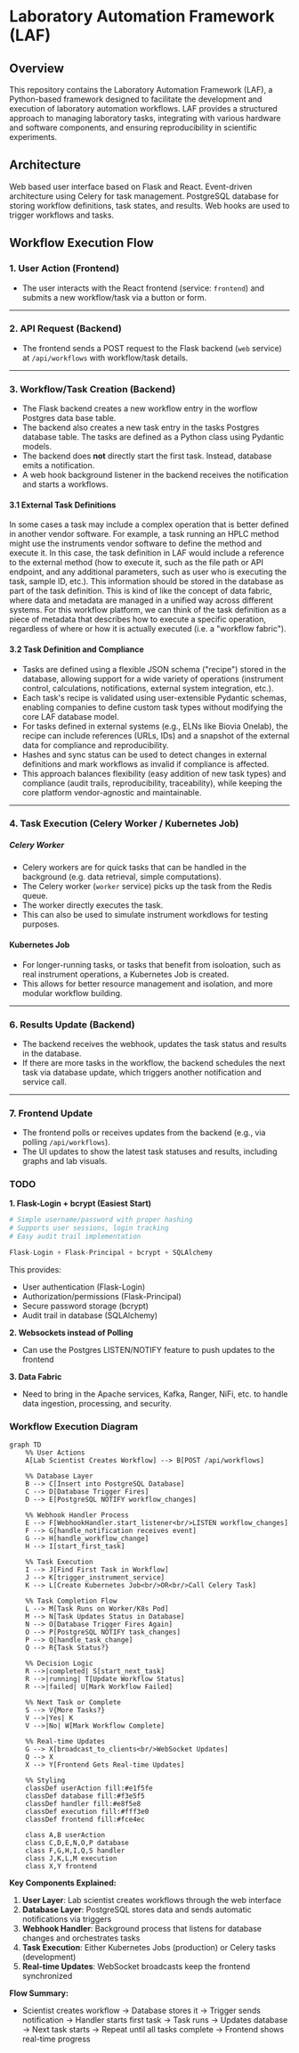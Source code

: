 # Laboratory Automation Framework (LAF)

## Overview

This repository contains the Laboratory Automation Framework (LAF), a
Python-based framework designed to facilitate the development and execution of
laboratory automation workflows. LAF provides a structured approach to managing
laboratory tasks, integrating with various hardware and software components,
and ensuring reproducibility in scientific experiments.

## Architecture

Web based user interface based on Flask and React. Event-driven architecture
using Celery for task management. PostgreSQL database for storing workflow
definitions, task states, and results. Web hooks are used to trigger workflows
and tasks.

## Workflow Execution Flow

### 1. User Action (Frontend)

- The user interacts with the React frontend (service: `frontend`) and submits
a new workflow/task via a button or form.

---

### 2. API Request (Backend)

- The frontend sends a POST request to the Flask backend (`web` service) at
`/api/workflows` with workflow/task details.

---

### 3. Workflow/Task Creation (Backend)

- The Flask backend creates a new workflow entry in the worflow Postgres data base table.
- The backend also creates a new task entry in the tasks Postgres database table. The 
tasks are defined as a Python class using Pydantic models.
- The backend does **not** directly start the first task. Instead, database emits a notification.
- A web hook background listener in the backend receives the notification and starts
a workflows.


#### 3.1 External Task Definitions

In some cases a task may include a complex operation that is better defined
in another vendor software. For example, a task running an HPLC method might
use the instruments vendor software to define the method and execute it. In this case,
the task definition in LAF would include a reference to the external method
(how to execute it, such as the file path or API endpoint, and any additional
parameters, such as user who is executing the task, sample ID, etc.). This
information should be stored in the database as part of the task definition.
This is kind of like the concept of data fabric, where data and metadata
are managed in a unified way across different systems. For this workflow
platform, we can think of the task definition as a piece of metadata that
describes how to execute a specific operation, regardless of where or how
it is actually executed (i.e. a "workflow fabric").

#### 3.2 Task Definition and Compliance

- Tasks are defined using a flexible JSON schema ("recipe") stored in the database, allowing support for a wide variety of operations (instrument control, calculations, notifications, external system integration, etc.).
- Each task's recipe is validated using user-extensible Pydantic schemas, enabling companies to define custom task types without modifying the core LAF database model.
- For tasks defined in external systems (e.g., ELNs like Biovia Onelab), the recipe can include references (URLs, IDs) and a snapshot of the external data for compliance and reproducibility.
- Hashes and sync status can be used to detect changes in external definitions and mark workflows as invalid if compliance is affected.
- This approach balances flexibility (easy addition of new task types) and compliance (audit trails, reproducibility, traceability), while keeping the core platform vendor-agnostic and maintainable.
---

### 4. Task Execution (Celery Worker / Kubernetes Job)

##### Celery Worker
- Celery workers are for quick tasks that can be handled in the background
(e.g. data retrieval, simple computations).
- The Celery worker (`worker` service) picks up the task from the Redis queue.
- The worker directly executes the task.
- This can also be used to simulate instrument workdlows for testing purposes.

#### Kubernetes Job
- For longer-running tasks, or tasks that benefit from isoloation, such as real
instrument operations, a Kubernetes Job is created.
- This allows for better resource management and isolation, and more modular
workflow building.

---

### 6. Results Update (Backend)

- The backend receives the webhook, updates the task status and results in the
database.
- If there are more tasks in the workflow, the backend schedules the next task via database update, which triggers another notification and service call.

---

### 7. Frontend Update

- The frontend polls or receives updates from the backend (e.g., via polling
`/api/workflows`).
- The UI updates to show the latest task statuses and results, including graphs
and lab visuals.


### TODO

**1. Flask-Login + bcrypt (Easiest Start)**
```python
# Simple username/password with proper hashing
# Supports user sessions, login tracking
# Easy audit trail implementation

Flask-Login + Flask-Principal + bcrypt + SQLAlchemy
```

This provides:
- User authentication (Flask-Login)
- Authorization/permissions (Flask-Principal) 
- Secure password storage (bcrypt)
- Audit trail in database (SQLAlchemy)

**2. Websockets instead of Polling**
- Can use the Postgres LISTEN/NOTIFY feature to push updates to the frontend

**3. Data Fabric**
- Need to bring in the Apache services, Kafka, Ranger, NiFi, etc. to handle
data ingestion, processing, and security.

### Workflow Execution Diagram

```mermaid
graph TD
    %% User Actions
    A[Lab Scientist Creates Workflow] --> B[POST /api/workflows]
    
    %% Database Layer
    B --> C[Insert into PostgreSQL Database]
    C --> D[Database Trigger Fires]
    D --> E[PostgreSQL NOTIFY workflow_changes]
    
    %% Webhook Handler Process
    E --> F[WebhookHandler.start_listener<br/>LISTEN workflow_changes]
    F --> G[handle_notification receives event]
    G --> H[handle_workflow_change]
    H --> I[start_first_task]
    
    %% Task Execution
    I --> J[Find First Task in Workflow]
    J --> K[trigger_instrument_service]
    K --> L[Create Kubernetes Job<br/>OR<br/>Call Celery Task]
    
    %% Task Completion Flow
    L --> M[Task Runs on Worker/K8s Pod]
    M --> N[Task Updates Status in Database]
    N --> O[Database Trigger Fires Again]
    O --> P[PostgreSQL NOTIFY task_changes]
    P --> Q[handle_task_change]
    Q --> R{Task Status?}
    
    %% Decision Logic
    R -->|completed| S[start_next_task]
    R -->|running| T[Update Workflow Status]
    R -->|failed| U[Mark Workflow Failed]
    
    %% Next Task or Complete
    S --> V{More Tasks?}
    V -->|Yes| K
    V -->|No| W[Mark Workflow Complete]
    
    %% Real-time Updates
    G --> X[broadcast_to_clients<br/>WebSocket Updates]
    Q --> X
    X --> Y[Frontend Gets Real-time Updates]
    
    %% Styling
    classDef userAction fill:#e1f5fe
    classDef database fill:#f3e5f5
    classDef handler fill:#e8f5e8
    classDef execution fill:#fff3e0
    classDef frontend fill:#fce4ec
    
    class A,B userAction
    class C,D,E,N,O,P database
    class F,G,H,I,Q,S handler
    class J,K,L,M execution
    class X,Y frontend
```

**Key Components Explained:**

1. **User Layer**: Lab scientist creates workflows through the web interface
2. **Database Layer**: PostgreSQL stores data and sends automatic notifications via triggers
3. **Webhook Handler**: Background process that listens for database changes and orchestrates tasks
4. **Task Execution**: Either Kubernetes Jobs (production) or Celery tasks (development)
5. **Real-time Updates**: WebSocket broadcasts keep the frontend synchronized

**Flow Summary:**
- Scientist creates workflow → Database stores it → Trigger sends notification → Handler starts first task → Task runs → Updates database → Next task starts → Repeat until all tasks complete → Frontend shows real-time progress


